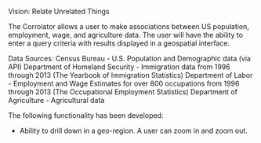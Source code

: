 Vision: Relate Unrelated Things

The Corrolator allows a user to make associations between US population, employment, wage, and agriculture data.  The user will have the ability to enter a query criteria with results displayed in a geospatial interface.

Data Sources:
Census Bureau - U.S. Population and Demographic data (via API)
Department of Homeland Security - Immigration data from 1996 through 2013  (The Yearbook of Immigration Statistics)
Department of Labor - Employment and Wage Estimates for over 800 occupations from 1996 through 2013 (The Occupational Employment Statistics)
Department of Agriculture - Agricultural data

The following functionality has been developed:

-  Ability to drill down in a geo-region.  A user can zoom in and zoom out.
